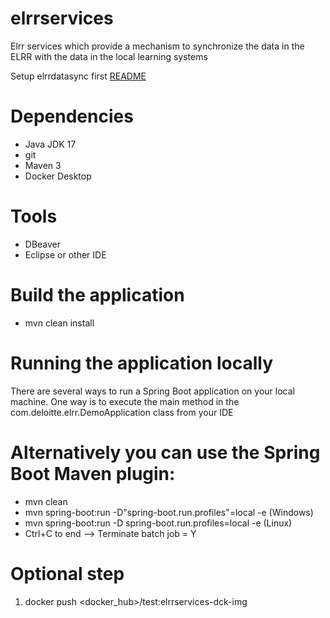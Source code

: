
# elrrservices
Elrr services which provide a mechanism to synchronize the data in the ELRR with the data in the local learning systems

Setup elrrdatasync first [README](../elrrdatasync/README.md)

# Dependencies
- Java JDK 17
- git
- Maven 3
- Docker Desktop

# Tools
- DBeaver
- Eclipse or other IDE

# Build the application
- mvn clean install

# Running the application locally
There are several ways to run a Spring Boot application on your local machine. One way is to execute the main method in the com.deloitte.elrr.DemoApplication class from your IDE

# Alternatively you can use the Spring Boot Maven plugin: 
- mvn clean
- mvn spring-boot:run -D"spring-boot.run.profiles"=local -e (Windows)
- mvn spring-boot:run -D spring-boot.run.profiles=local -e (Linux)
- Ctrl+C to end --> Terminate batch job = Y

# Optional step 
1. docker push <docker_hub>/test:elrrservices-dck-img
